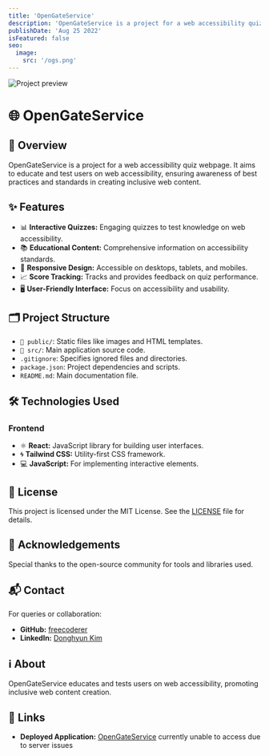 ```yaml
---
title: 'OpenGateService'
description: 'OpenGateService is a project for a web accessibility quiz webpage. It aims to educate and test users on web accessibility, ensuring awareness of best practices and standards in creating inclusive web content.'
publishDate: 'Aug 25 2022'
isFeatured: false
seo:
  image:
    src: '/ogs.png'
---
```


![Project preview](/ogs.png)
# 🌐 OpenGateService

## 📝 Overview
OpenGateService is a project for a web accessibility quiz webpage. It aims to educate and test users on web accessibility, ensuring awareness of best practices and standards in creating inclusive web content.

## ✨ Features
- 📊 **Interactive Quizzes:** Engaging quizzes to test knowledge on web accessibility.
- 📚 **Educational Content:** Comprehensive information on accessibility standards.
- 📱 **Responsive Design:** Accessible on desktops, tablets, and mobiles.
- 📈 **Score Tracking:** Tracks and provides feedback on quiz performance.
- 🖥️ **User-Friendly Interface:** Focus on accessibility and usability.

## 🗂️ Project Structure
- `📂 public/`: Static files like images and HTML templates.
- `📂 src/`: Main application source code.
- `.gitignore`: Specifies ignored files and directories.
- `package.json`: Project dependencies and scripts.
- `README.md`: Main documentation file.

## 🛠️ Technologies Used
### Frontend
- ⚛️ **React:** JavaScript library for building user interfaces.
- 🌀 **Tailwind CSS:** Utility-first CSS framework.
- 💻 **JavaScript:** For implementing interactive elements.

## 📜 License
This project is licensed under the MIT License. See the [LICENSE](https://github.com/freecoderer/OpenGateService/blob/main/LICENSE) file for details.

## 🙏 Acknowledgements
Special thanks to the open-source community for tools and libraries used.

## 📬 Contact
For queries or collaboration:
- **GitHub:** [freecoderer](https://github.com/freecoderer)
- **LinkedIn:** [Donghyun Kim](https://www.linkedin.com/in/Donghyun-Kim)

## ℹ️ About
OpenGateService educates and tests users on web accessibility, promoting inclusive web content creation.

## 🔗 Links
- **Deployed Application:** [OpenGateService](https://calm-bush-056566900.3.azurestaticapps.net) currently unable to access due to server issues